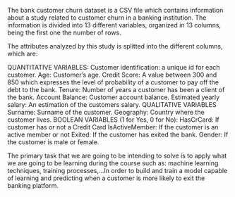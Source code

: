 The bank customer churn dataset is a CSV file which contains information about a study related to customer churn in a banking institution. The information is divided into 13 different variables, organized  in 13 columns, being the first one the number of rows. 

The attributes analyzed by this study is splitted into the different columns, which are:

QUANTITATIVE VARIABLES: 
Customer identification: a unique id for each customer.
Age: Customer’s age.
Credit Score: A value between 300 and 850 which expresses the level of probability of a customer to pay off the debt to the bank.
Tenure: Number of years a customer has been a client of the bank.
Account Balance: Customer account balance.
Estimated yearly salary: An estimation of the customers salary.
QUALITATIVE VARIABLES
Surname: Surname of the customer.
Geography: Country where the customer lives.
BOOLEAN VARIABLES (1 for Yes, 0 for No):
HasCrCard: If customer has or not a Credit Card
IsActiveMember: If the customer is an active member or not 
Exited: If the customer has exited the bank. 
Gender: If the customer is male or female.

The 	primary task that we are going to be intending to solve is to apply what we are going to be learning during the course such as: machine learning techniques, training processes,...In order to build and train a model capable of learning and predicting when a customer is more likely to exit the banking platform.
